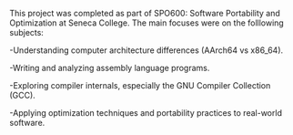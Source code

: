 This project was completed as part of SPO600: Software Portability and Optimization at Seneca College. 
The main focuses were on the folllowing subjects:

-Understanding computer architecture differences (AArch64 vs x86_64).

-Writing and analyzing assembly language programs.

-Exploring compiler internals, especially the GNU Compiler Collection (GCC).

-Applying optimization techniques and portability practices to real-world software.
